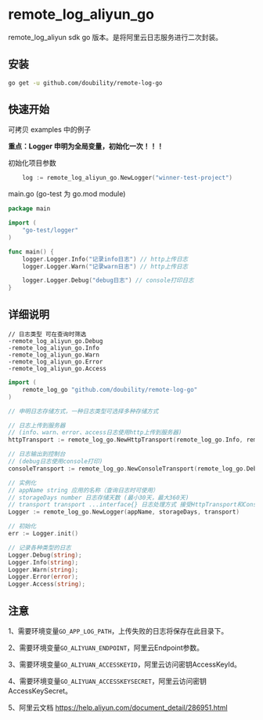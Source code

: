 # remote_log_aliyun_go

remote_log_aliyun sdk go 版本。是将阿里云日志服务进行二次封装。

## 安装

```bash
go get -u github.com/doubility/remote-log-go
```

## 快速开始

可拷贝 examples 中的例子

**重点：Logger 申明为全局变量，初始化一次！！！**

初始化项目参数

```go
    log := remote_log_aliyun_go.NewLogger("winner-test-project")
```

main.go (go-test 为 go.mod module)

```go
package main

import (
    "go-test/logger"
)

func main() {
	logger.Logger.Info("记录info日志") // http上传日志
	logger.Logger.Warn("记录warn日志") // http上传日志

	logger.Logger.Debug("debug日志") // console打印日志
}
```

## 详细说明

```code
// 日志类型 可在查询时筛选
-remote_log_aliyun_go.Debug
-remote_log_aliyun_go.Info
-remote_log_aliyun_go.Warn
-remote_log_aliyun_go.Error
-remote_log_aliyun_go.Access
```

```go
import (
    remote_log_go "github.com/doubility/remote-log-go"
)

// 申明日志存储方式，一种日志类型可选择多种存储方式

// 日志上传到服务器
// (info、warn、error、access日志使用http上传到服务器)
httpTransport := remote_log_go.NewHttpTransport(remote_log_go.Info, remote_log_go.Warn, remote_log_go.Error, remote_log_go.Access)

// 日志输出到控制台
// (debug日志使用console打印)
consoleTransport := remote_log_go.NewConsoleTransport(remote_log_go.Debug)

// 实例化
// appName string 应用的名称（查询日志时可使用）
// storageDays number 日志存储天数 (最小30天，最大360天)
// transport transport ...interface{} 日志处理方式 接受HttpTransport和ConsoleTransport
Logger := remote_log_go.NewLogger(appName, storageDays, transport)

// 初始化
err := Logger.init()

// 记录各种类型的日志
Logger.Debug(string);
Logger.Info(string);
Logger.Warn(string);
Logger.Error(error);
Logger.Access(string);
```

## 注意

1、需要环境变量`GO_APP_LOG_PATH`，上传失败的日志将保存在此目录下。

2、需要环境变量`GO_ALIYUAN_ENDPOINT`，阿里云Endpoint参数。

3、需要环境变量`GO_ALIYUAN_ACCESSKEYID`，阿里云访问密钥AccessKeyId。

4、需要环境变量`GO_ALIYUAN_ACCESSKEYSECRET`，阿里云访问密钥AccessKeySecret。

5、阿里云文档 https://help.aliyun.com/document_detail/286951.html

